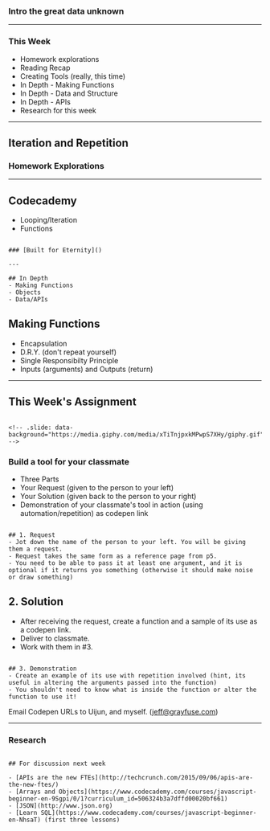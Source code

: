 
### Intro the great data unknown

---

### This Week
- Homework explorations
- Reading Recap
- Creating Tools (really, this time)
- In Depth - Making Functions
- In Depth - Data and Structure
- In Depth - APIs
- Research for this week

---

## Iteration and Repetition 
### Homework Explorations

---

## Codecademy
- Looping/Iteration
- Functions

~~~

### [Built for Eternity]()

---

## In Depth
- Making Functions
- Objects
- Data/APIs

~~~

## Making Functions
- Encapsulation
- D.R.Y. (don't repeat yourself)
- Single Responsibilty Principle
- Inputs (arguments) and Outputs (return)

---

## This Week's Assignment

~~~

<!-- .slide: data-background="https://media.giphy.com/media/xTiTnjpxkMPwpS7XHy/giphy.gif" -->

~~~

### Build a tool for your classmate
- Three Parts
- Your Request (given to the person to your left)
- Your Solution (given back to the person to your right)
- Demonstration of your classmate's tool in action (using automation/repetition) as codepen link

~~~

## 1. Request
- Jot down the name of the person to your left. You will be giving them a request.
- Request takes the same form as a reference page from p5.
- You need to be able to pass it at least one argument, and it is optional if it returns you something (otherwise it should make noise or draw something)

~~~

## 2. Solution
- After receiving the request, create a function and a sample of its use as a codepen link.
- Deliver to classmate.
- Work with them in #3.

~~~

## 3. Demonstration
- Create an example of its use with repetition involved (hint, its useful in altering the arguments passed into the function)
- You shouldn't need to know what is inside the function or alter the function to use it!

~~~

Email Codepen URLs to Uijun, and myself.
(jeff@grayfuse.com)

---

### Research

~~~

## For discussion next week

- [APIs are the new FTEs](http://techcrunch.com/2015/09/06/apis-are-the-new-ftes/)
- [Arrays and Objects](https://www.codecademy.com/courses/javascript-beginner-en-9Sgpi/0/1?curriculum_id=506324b3a7dffd00020bf661)
- [JSON](http://www.json.org)
- [Learn SQL](https://www.codecademy.com/courses/javascript-beginner-en-NhsaT) (first three lessons)



